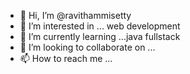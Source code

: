 - 👋 Hi, I’m @ravithammisetty
- 👀 I’m interested in ... web development
- 🌱 I’m currently learning ...java fullstack
- 💞️ I’m looking to collaborate on ... 
- 📫 How to reach me ...

<!---
ravithammisetty/ravithammisetty is a ✨ special ✨ repository because its `README.md` (this file) appears on your GitHub profile.
You can click the Preview link to take a look at your changes.
--->
